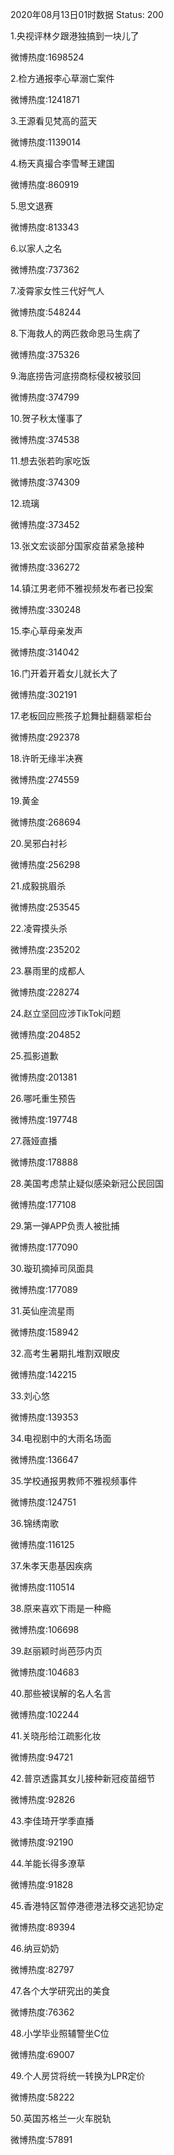 2020年08月13日01时数据
Status: 200

1.央视评林夕跟港独搞到一块儿了

微博热度:1698524

2.检方通报李心草溺亡案件

微博热度:1241871

3.王源看见梵高的蓝天

微博热度:1139014

4.杨天真撮合李雪琴王建国

微博热度:860919

5.思文退赛

微博热度:813343

6.以家人之名

微博热度:737362

7.凌霄家女性三代好气人

微博热度:548244

8.下海救人的两匹救命恩马生病了

微博热度:375326

9.海底捞告河底捞商标侵权被驳回

微博热度:374799

10.贺子秋太懂事了

微博热度:374538

11.想去张若昀家吃饭

微博热度:374309

12.琉璃

微博热度:373452

13.张文宏谈部分国家疫苗紧急接种

微博热度:336272

14.镇江男老师不雅视频发布者已投案

微博热度:330248

15.李心草母亲发声

微博热度:314042

16.门开着开着女儿就长大了

微博热度:302191

17.老板回应熊孩子尬舞扯翻翡翠柜台

微博热度:292378

18.许昕无缘半决赛

微博热度:274559

19.黄金

微博热度:268694

20.吴邪白衬衫

微博热度:256298

21.成毅挑眉杀

微博热度:253545

22.凌霄摸头杀

微博热度:235202

23.暴雨里的成都人

微博热度:228274

24.赵立坚回应涉TikTok问题

微博热度:204852

25.孤影道歉

微博热度:201381

26.哪吒重生预告

微博热度:197748

27.薇娅直播

微博热度:178888

28.美国考虑禁止疑似感染新冠公民回国

微博热度:177108

29.第一弹APP负责人被批捕

微博热度:177090

30.璇玑摘掉司凤面具

微博热度:177089

31.英仙座流星雨

微博热度:158942

32.高考生暑期扎堆割双眼皮

微博热度:142215

33.刘心悠

微博热度:139353

34.电视剧中的大雨名场面

微博热度:136647

35.学校通报男教师不雅视频事件

微博热度:124751

36.锦绣南歌

微博热度:116125

37.朱孝天患基因疾病

微博热度:110514

38.原来喜欢下雨是一种瘾

微博热度:106698

39.赵丽颖时尚芭莎内页

微博热度:104683

40.那些被误解的名人名言

微博热度:102244

41.关晓彤给江疏影化妆

微博热度:94721

42.普京透露其女儿接种新冠疫苗细节

微博热度:92826

43.李佳琦开学季直播

微博热度:92190

44.羊能长得多潦草

微博热度:91828

45.香港特区暂停港德港法移交逃犯协定

微博热度:89394

46.纳豆奶奶

微博热度:82797

47.各个大学研究出的美食

微博热度:76362

48.小学毕业照辅警坐C位

微博热度:69007

49.个人房贷将统一转换为LPR定价

微博热度:58222

50.英国苏格兰一火车脱轨

微博热度:57891

